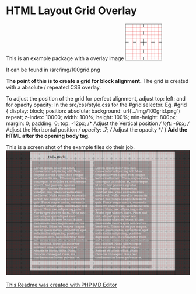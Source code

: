 HTML Layout Grid Overlay
==================

This is an example package with a overlay image 
![overlay](https://github.com/topdown/Grid-Layout-Overlay/blob/master/src/img/100grid.png?raw=true "Overlay")

It can be found in /src/img/100grid.png

**The point of this is to create a grid for block alignment.**
The grid is created with a absolute / repeated CSS overlay.

To adjust the position of the grid for perfect alignment, adjust
top:
left:
and for opacity
opacity:
In the src/css/style.css for the #grid selector.
Eg.
	#grid {
	display:    block;
	position:   absolute;
	background: url('../img/100grid.png') repeat;
	z-index:    10000;
	width:      100%;
	height:     100%;
	min-height: 800px;
	margin:     0;
	padding:    0;
	top:        -12px; /* Adjust the Vertical position */
	left:       -6px; /* Adjust the Horizontal position */
	opacity:    .7; /* Adjust the opacity */
}
**Add the HTML after the opening body tag.**
	<div id="grid"></div>

This is a screen shot of the example files do their job.
![Example](https://github.com/topdown/Grid-Layout-Overlay/blob/master/grid-screenshot.png?raw=true "Example")

[This Readme was created with PHP MD Editor](https://github.com/topdown/PHP-MD-Editor "PHP-MD-Editor")